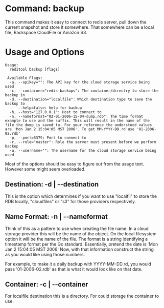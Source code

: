 # Command: backup


This command makes it easy to connect to  redis server, pull down the
current snapshot and store it somewhere. That somewhere can be a local
file, Rackspace CloudFile or Amazon S3.

# Usage and Options

```
Usage: 
  reditool backup [flags]

 Available Flags:
  -a, --apikey="": The API key for the cloud storage service being used
  -c, --container="redis-backups": The container/directry to store the backup in
  -d, --destination="localfile": Which destination type to save the backup to
      --help=false: help for backup
  -h, --host="127.0.0.1": Host to connect to
  -n, --nameformat="02-01-2006-15-04-dump.rdb": The time format example to use and the suffix. This will result in the name of the file the dump is saved to. For your reference the understood values are 'Mon Jan 2 15:04:05 MST 2006'. To get MM-YYYY-DD.rd use '01-2006-02.rdb'
  -p, --port=6379: Port to connect to
  -r, --role="master": Role the server must present before we perform backup
  -u, --username="": The username for the cloud storage service being used
```


Most of the options should be easy to figure out from the usage text.
However some might seem overloaded.

## Destination: -d | --destination

This is the option which determines if you want to use "localfil" to
store the RDB locally, "cloudfiles" or "s3" for those providers
respectively.

## Name Format: -n | --nameformat

Think of this as a pattern to use when creating the file name. In a
cloud storage provider this will be the name of the object. On the local
filesystem option it will be the name of the file. The format is a
string identifying a timestamp format per the Go standard. Essentially,
pretend the date is 'Mon Jan 2 15:04:05 MST 2006' Now, with that
information construct the string as you would like using those numbers.

For example, to make it a daily backup with YYYY-MM-DD.rd, you would
pass '01-2006-02.rdb' as that is what it would look like on that date.

## Container: -c | --container

For localfile destination this is a directory. For could storage the
container to use.

